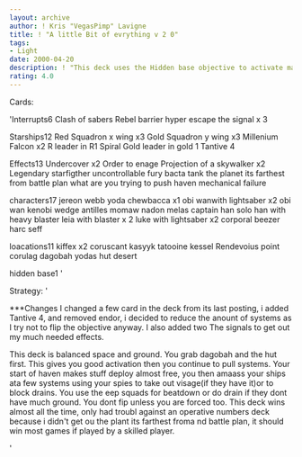 ```yaml
---
layout: archive
author: ! Kris "VegasPimp" Lavigne
title: ! "A little Bit of evrything v 2 0"
tags:
- Light
date: 2000-04-20
description: ! "This deck uses the Hidden base objective to activate massive amounts of force, then you drain in space while using the epp hit squad to cripple th opponent."
rating: 4.0
---
```

Cards: 

'Interrupts6
Clash of sabers
Rebel barrier
hyper escape
the signal x 3


Starships12
Red Squadron x wing x3
Gold Squadron y wing x3
Millenium Falcon x2
R leader in R1
Spiral
Gold leader in gold 1
Tantive 4

Effects13
Undercover x2
Order to enage
Projection of a skywalker x2
Legendary starfigther
uncontrollable fury
bacta tank
the planet its farthest from
battle plan
what are you trying to push
haven
mechanical failure


characters17
jereon webb
yoda
chewbacca x1
obi wanwith lightsaber x2
obi wan kenobi
wedge antilles
momaw nadon
melas
captain han solo
han with heavy blaster
leia with blaster x 2
luke with lightsaber x2
corporal beezer
harc seff

loacations11
kiffex x2
coruscant
kasyyk
tatooine
kessel
Rendevoius point
corulag
dagobah
yodas hut
desert

hidden base1
'

Strategy: '


***Changes I changed a few card in the deck from its last posting, i added Tantive 4, and removed endor, i decided to reduce the anount of systems as I try not to flip the objective anyway.  I also added two The signals to get out my much needed effects.

 This deck is balanced space and ground. You grab dagobah and the hut first. This gives you good activation then you continue to pull systems. Your start of haven makes stuff deploy almost free, you then amaass your ships ata few systems using your spies to take out visage(if they have it)or to block drains. You use the eep squads for beatdown or do drain if they dont have much ground. You dont fip unless you are forced too. This deck wins almost all the time, only had troubl against an operative numbers deck because i didn't get ou the plant its farthest froma nd battle plan, it should win most games if played by a skilled player.

'